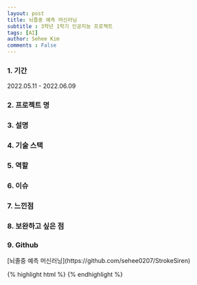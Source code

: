```yaml
---
layout: post
title: 뇌졸중 예측 머신러닝
subtitle : 3학년 1학기 인공지능 프로젝트
tags: [AI]
author: Sehee Kim
comments : False
--- 
```


<h3> 1. 기간</h3>
2022.05.11 - 2022.06.09

<h3> 2. 프로젝트 명</h3>

<h3> 3. 설명</h3>

<h3> 4. 기술 스택</h3>

<h3> 5. 역할</h3>

<h3> 6. 이슈</h3>

<h3> 7. 느낀점</h3>

<h3> 8. 보완하고 싶은 점</h3>

<h3> 9. Github</h3>
[뇌졸중 예측 머신러닝](https://github.com/sehee0207/StrokeSiren)

{% highlight html %}
{% endhighlight %}
